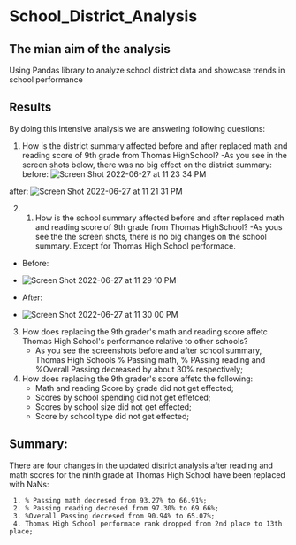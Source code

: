 # School_District_Analysis
## The mian aim of the analysis 
Using Pandas library to analyze school district data and showcase trends in school performance
## Results
By doing this intensive analysis we are answering following questions:
1. How is the district summary affected before and after replaced math and reading score of 9th grade from Thomas HighSchool?
-As you see in the screen shots below, there was no big effect on the district summary:
before: 
![Screen Shot 2022-06-27 at 11 23 34 PM](https://user-images.githubusercontent.com/65901034/176085206-b3e5fb79-b47c-4046-be68-5ac69cad8fec.png)

after:
![Screen Shot 2022-06-27 at 11 21 31 PM](https://user-images.githubusercontent.com/65901034/176085217-c24d1d1e-7c84-4a2d-a378-854fe64cf0b3.png)
   
2. 1. How is the school summary affected before and after replaced math and reading score of 9th grade from Thomas HighSchool? 
-As yous see the the screen shots, there is no big changes on the school summary. Except for Thomas High School performace. 
- Before:
- ![Screen Shot 2022-06-27 at 11 29 10 PM](https://user-images.githubusercontent.com/65901034/176085842-275d03d9-9226-46a6-9a8c-719b602b4f3c.png)
        
- After:
- ![Screen Shot 2022-06-27 at 11 30 00 PM](https://user-images.githubusercontent.com/65901034/176085941-291414b9-12a1-4331-ab8a-e3298109b78f.png)
   
3. How does replacing the 9th grader's math and reading score affetc Thomas High School's performance relative to other schools?
      - As you see the screenshots before and after school summary, Thomas High Schools % Passing math, % PAssing reading and %Overall Passing decreased by about 30% respectively; 
4. How does replacing the 9th grader's score affetc the following:
      - Math and reading Score by grade did not get effected;
      - Scores by school spending did not get effetced;
      - Scores by school size did not get effected;
      - Score by school type did not get effected;

 ## Summary:
 There are four changes in the updated district analysis after reading and math scores for the ninth grade at Thomas High School have been replaced with NaNs:
 
     1. % Passing math decresed from 93.27% to 66.91%;
     2. % Passing reading decresed from 97.30% to 69.66%;
     3. %Overall Passing decresed from 90.94% to 65.07%;
     4. Thomas High School performace rank dropped from 2nd place to 13th place;
 


